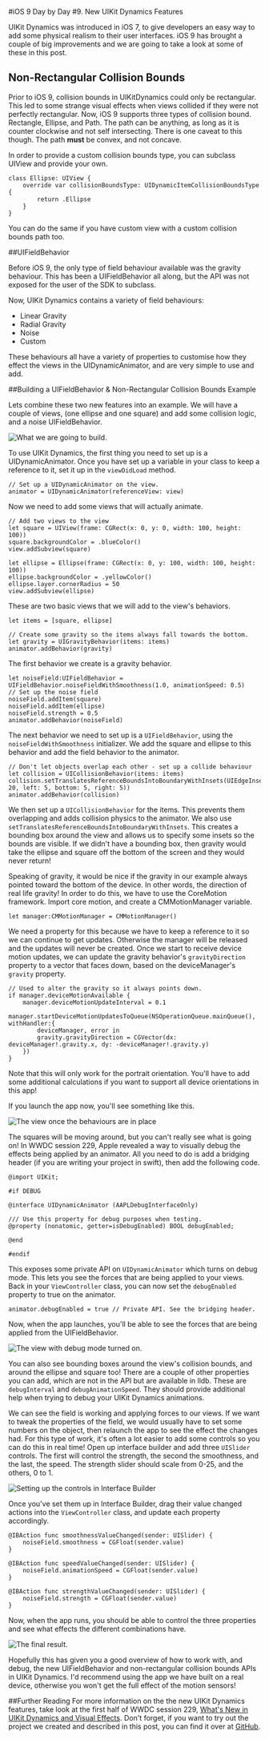 #iOS 9 Day by Day
#9. New UIKit Dynamics Features

UIKit Dynamics was introduced in iOS 7, to give developers an easy way to add some physical realism to their user interfaces. iOS 9 has brought a couple of big improvements and we are going to take a look at some of these in this post.

## Non-Rectangular Collision Bounds

Prior to iOS 9, collision bounds in UIKitDynamics could only be rectangular. This led to some strange visual effects when views collided if they were not perfectly rectangular. Now, iOS 9 supports three types of collision bound. Rectangle, Ellipse, and Path. The path can be anything, as long as it is counter clockwise and not self intersecting. There is one caveat to this though. The path **must** be convex, and not concave. 

In order to provide a custom collision bounds type, you can subclass UIView and provide your own.

	class Ellipse: UIView {
		override var collisionBoundsType: UIDynamicItemCollisionBoundsType {
			return .Ellipse
		}
	}

You can do the same if you have custom view with a custom collision bounds path too.

##UIFieldBehavior

Before iOS 9, the only type of field behaviour available was the gravity behaviour. This has been a UIFieldBehavior all along, but the API was not exposed for the user of the SDK to subclass.

Now, UIKit Dynamics contains a variety of field behaviours:

- Linear Gravity
- Radial Gravity
- Noise
- Custom

These behaviours all have a variety of properties to customise how they effect the views in the UIDynamicAnimator, and are very simple to use and add.

##Building a UIFieldBehavior & Non-Rectangular Collision Bounds Example

Lets combine these two new features into an example. We will have a couple of views, (one ellipse and one square) and add some collision logic, and a noise UIFieldBehavior.

![What we are going to build.](images/result.png)

To use UIKit Dynamics, the first thing you need to set up is a UIDynamicAnimator. Once you have set up a variable in your class to keep a reference to it, set it up in the `viewDidLoad` method.

	// Set up a UIDynamicAnimator on the view.
	animator = UIDynamicAnimator(referenceView: view)

Now we need to add some views that will actually animate.

	// Add two views to the view
	let square = UIView(frame: CGRect(x: 0, y: 0, width: 100, height: 100))
	square.backgroundColor = .blueColor()
	view.addSubview(square)
    
	let ellipse = Ellipse(frame: CGRect(x: 0, y: 100, width: 100, height: 100))
	ellipse.backgroundColor = .yellowColor()
	ellipse.layer.cornerRadius = 50
	view.addSubview(ellipse)

These are two basic views that we will add to the view's behaviors.

	let items = [square, ellipse]
    
	// Create some gravity so the items always fall towards the bottom.
	let gravity = UIGravityBehavior(items: items)
	animator.addBehavior(gravity)

The first behavior we create is a gravity behavior. 

	let noiseField:UIFieldBehavior = UIFieldBehavior.noiseFieldWithSmoothness(1.0, animationSpeed: 0.5)
	// Set up the noise field
	noiseField.addItem(square)
	noiseField.addItem(ellipse)
	noiseField.strength = 0.5
	animator.addBehavior(noiseField)
    
The next behavior we need to set up is a `UIFieldBehavior`, using the `noiseFieldWithSmoothness` initializer. We add the square and ellipse to this behavior and add the field behavior to the animator.

	// Don't let objects overlap each other - set up a collide behaviour
	let collision = UICollisionBehavior(items: items)
	collision.setTranslatesReferenceBoundsIntoBoundaryWithInsets(UIEdgeInsets(top: 20, left: 5, bottom: 5, right: 5))
	animator.addBehavior(collision)
    
We then set up a `UICollisionBehavior` for the items. This prevents them overlapping and adds collision physics to the animator. We also use `setTranslatesReferenceBoundsIntoBoundaryWithInsets`. This creates a bounding box around the view and allows us to specify some insets so the bounds are visible. If we didn't have a bounding box, then gravity would take the ellipse and square off the bottom of the screen  and they would never return!

Speaking of gravity, it would be nice if the gravity in our example always pointed toward the bottom of the device. In other words, the direction of real life gravity! In order to do this, we have to use the CoreMotion framework. Import core motion, and create a CMMotionManager variable.

	let manager:CMMotionManager = CMMotionManager()

We need a property for this because we have to keep a reference to it so we can continue to get updates. Otherwise the manager will be released and the updates will never be created. Once we start to receive device motion updates, we can update the gravity behavior's `gravityDirection` property to a vector that faces down, based on the deviceManager's `gravity` property.

	// Used to alter the gravity so it always points down.
	if manager.deviceMotionAvailable {
		manager.deviceMotionUpdateInterval = 0.1
		manager.startDeviceMotionUpdatesToQueue(NSOperationQueue.mainQueue(), withHandler:{
            deviceManager, error in
			gravity.gravityDirection = CGVector(dx: deviceManager!.gravity.x, dy: -deviceManager!.gravity.y)
		})
	}
    
Note that this will only work for the portrait orientation. You'll have to add some additional calculations if you want to support all device orientations in this app!

If you launch the app now, you'll see something like this.

![The view once the behaviours are in place](images/visualisation.jpg)

The squares will be moving around, but you can't really see what is going on! In WWDC session 229, Apple revealed a way to visually debug the effects being applied by an animator. All you need to do is add a bridging header (if you are writing your project in swift), then add the following code.

	@import UIKit;

	#if DEBUG

	@interface UIDynamicAnimator (AAPLDebugInterfaceOnly)

	/// Use this property for debug purposes when testing.
	@property (nonatomic, getter=isDebugEnabled) BOOL debugEnabled;

	@end

	#endif

This exposes some private API on `UIDynamicAnimator` which turns on debug mode. This lets you see the forces that are being applied to your views. Back in your `ViewController` class, you can now set the `debugEnabled` property to true on the animator.
    
    animator.debugEnabled = true // Private API. See the bridging header.
    	
Now, when the app launches, you'll be able to see the forces that are being applied from the UIFieldBehavior.

![The view with debug mode turned on.](images/debugMode.jpg)    
You can also see bounding boxes around the view's collision bounds, and around the ellipse and square too! There are a couple of other properties you can add, which are not in the API but are available in lldb. These are `debugInterval` and `debugAnimationSpeed`. They should provide additional help when trying to debug your UIKit Dynamics animations.

We can see the field is working and applying forces to our views. If we want to tweak the properties of the field, we would usually have to set some numbers on the object, then relaunch the app to see the effect the changes had. For this type of work, it's often a lot easier to add some controls so you can do this in real time! Open up interface builder and add three `UISlider` controls. The first will control the strength, the second the smoothness, and the last, the speed. The strength slider should scale from 0-25, and the others, 0 to 1.

![Setting up the controls in Interface Builder](images/interfaceBuilder.png)

Once you've set them up in Interface Builder, drag their value changed actions into the `ViewController` class, and update each property accordingly.

	@IBAction func smoothnessValueChanged(sender: UISlider) {
		noiseField.smoothness = CGFloat(sender.value)
	}
    
	@IBAction func speedValueChanged(sender: UISlider) {
		noiseField.animationSpeed = CGFloat(sender.value)
	}
    
	@IBAction func strengthValueChanged(sender: UISlider) {
		noiseField.strength = CGFloat(sender.value)
	}

Now, when the app runs, you should be able to control the three properties and see what effects the different combinations have.

![The final result.](images/result.png)

Hopefully this has given you a good overview of how to work with, and debug, the new UIFieldBehavior and non-rectangular collision bounds APIs in UIKit Dynamics. I'd recommend using the app we have built on a real device, otherwise you won't get the full effect of the motion sensors!

##Further Reading
For more information on the the new UIKit Dynamics features, take look at the first half of WWDC session 229, [What's New in UIKit Dynamics and Visual Effects](https://developer.apple.com/videos/wwdc/2015/?id=229). Don't forget, if you want to try out the project we created and described in this post, you can find it over at [GitHub](https://github.com/shinobicontrols/iOS9-day-by-day/tree/master/09-UIKit-Dynamics).